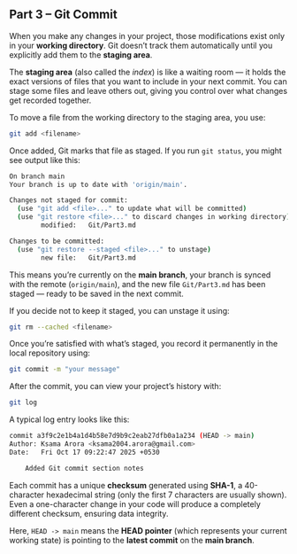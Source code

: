 ## Part 3 – Git Commit

When you make any changes in your project, those modifications exist only in your **working directory**. Git doesn’t track them automatically until you explicitly add them to the **staging area**.

The **staging area** (also called the *index*) is like a waiting room — it holds the exact versions of files that you want to include in your next commit. You can stage some files and leave others out, giving you control over what changes get recorded together.

To move a file from the working directory to the staging area, you use:

```bash
git add <filename>
```

Once added, Git marks that file as staged. If you run `git status`, you might see output like this:

```bash
On branch main
Your branch is up to date with 'origin/main'.

Changes not staged for commit:
  (use "git add <file>..." to update what will be committed)
  (use "git restore <file>..." to discard changes in working directory)
        modified:   Git/Part3.md

Changes to be committed:
  (use "git restore --staged <file>..." to unstage)
        new file:   Git/Part3.md
```

This means you’re currently on the **main branch**, your branch is synced with the remote (`origin/main`), and the new file `Git/Part3.md` has been staged — ready to be saved in the next commit.

If you decide not to keep it staged, you can unstage it using:

```bash
git rm --cached <filename>
```

Once you’re satisfied with what’s staged, you record it permanently in the local repository using:

```bash
git commit -m "your message"
```

After the commit, you can view your project’s history with:

```bash
git log
```

A typical log entry looks like this:

```bash
commit a3f9c2e1b4a1d4b58e7d9b9c2eab27dfb0a1a234 (HEAD -> main)
Author: Ksama Arora <ksama2004.arora@gmail.com>
Date:   Fri Oct 17 09:22:47 2025 +0530

    Added Git commit section notes
```

Each commit has a unique **checksum** generated using **SHA-1**, a 40-character hexadecimal string (only the first 7 characters are usually shown). Even a one-character change in your code will produce a completely different checksum, ensuring data integrity.

Here, `HEAD -> main` means the **HEAD pointer** (which represents your current working state) is pointing to the **latest commit** on the **main branch**.
